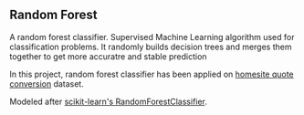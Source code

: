 ## Random Forest 

A random forest classifier. Supervised Machine Learning algorithm used for classification problems. It randomly builds decision trees and merges them together to get more accuratre and stable prediction

In this project, random forest classifier has been applied on [homesite quote conversion](https://www.kaggle.com/c/homesite-quote-conversion) dataset.

Modeled after [scikit-learn's RandomForestClassifier](http://scikit-learn.org/dev/modules/generated/sklearn.ensemble.RandomForestClassifier.html).
